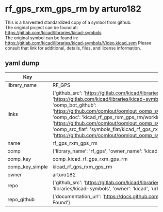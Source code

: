 # rf_gps_rxm_gps_rm by arturo182  
This is a harvested standardized copy of a symbol from github.  
The original project can be found at:  
https://gitlab.com/kicad/libraries/kicad-symbols  
The original symbol can be found in:
https://gitlab.com/kicad/libraries/kicad-symbols/Video.kicad_sym
Please consult that link for additional, details, files, and license information.  
## yaml dump  
| Key | Value |  
| --- | --- |  
| library_name | RF_GPS |  
| links | {'github_src': 'https://gitlab.com/kicad/libraries/kicad-symbols/Video.kicad_sym', 'github_src_repo': 'https://gitlab.com/kicad/libraries/kicad-symbols', 'oomp_bot': 'kicad_rf_gps_rxm_gps_rm/working', 'oomp_bot_github': 'https://github.com/oomlout/oomlout_oomp_symbol_bot/tree/main/kicad_rf_gps_rxm_gps_rm/working', 'oomp_doc': 'kicad_rf_gps_rxm_gps_rm/working', 'oomp_doc_github': 'https://github.com/oomlout/oomlout_oomp_symbol_doc/tree/main/kicad_rf_gps_rxm_gps_rm/working', 'oomp_src_flat': 'symbols_flat/kicad_rf_gps_rxm_gps_rm/working', 'oomp_src_flat_github': 'https://github.com/oomlout/oomlout_oomp_symbol_src/tree/main/kicad_rf_gps_rxm_gps_rm/working'} |  
| name | rf_gps_rxm_gps_rm |  
| oomp | {'library_name': 'rf_gps', 'owner_name': 'kicad', 'symbol_name': 'rf_gps_rxm_gps_rm'} |  
| oomp_key | oomp_kicad_rf_gps_rxm_gps_rm |  
| oomp_key_simple | kicad_rf_gps_rxm_gps_rm |  
| owner | arturo182 |  
| repo | {'github_src': 'https://gitlab.com/kicad/libraries/kicad-symbols/Video.kicad_sym', 'name': 'libraries/kicad-symbols', 'owner': 'kicad', 'url': 'https://gitlab.com/kicad/libraries/kicad-symbols'} |  
| repo_github | {'documentation_url': 'https://docs.github.com/rest/repos/repos#get-a-repository', 'message': 'Not Found'} |  

